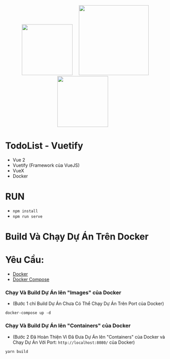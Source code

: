 <div align="center">
  <img src="https://cdn.vuetifyjs.com/docs/images/brand-kit/v-logo-atom.svg" width="160"/> &nbsp; &nbsp;
  <img src="https://velog.velcdn.com/images/holawan/post/57af9071-087d-41aa-84ac-e675eabc44a2/image.png" width="220"/>
  <img src="https://upload.wikimedia.org/wikipedia/commons/f/f1/Vue.png" width="160"/> &nbsp; &nbsp;
</div>

# TodoList - Vuetify
- Vue 2
- Vuetify (Framework của VueJS)
- VueX
- Docker

# RUN
- `npm install`
- `npm run serve`

# Build Và Chạy Dự Án Trên Docker

# **Yêu Cầu:**

- [Docker](https://www.docker.com/get-started)
- [Docker Compose](https://docs.docker.com/compose/install)

### Chạy Và Build Dự Án lên "Images" của Docker 
- (Bước 1 chỉ Build Dự Án Chưa Có Thể Chạy Dự Án Trên Port của Docker)
```
docker-compose up -d
```

### Chạy Và Build Dự Án lên "Containers" của Docker 
- (Bước 2 Đã Hoàn Thiện Vì Đã Đưa Dự Án lên "Containers" của Docker và Chạy Dự Án Với Port: `http://localhost:8080/` của Docker)
```
yarn build
```
